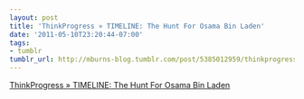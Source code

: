 ```yaml
---
layout: post
title: 'ThinkProgress » TIMELINE: The Hunt For Osama Bin Laden'
date: '2011-05-10T23:20:44-07:00'
tags:
- tumblr
tumblr_url: http://mburns-blog.tumblr.com/post/5385012959/thinkprogress-timeline-the-hunt-for-osama-bin
---
```

<a href="http://thinkprogress.org/bin-laden-timeline">ThinkProgress » TIMELINE: The Hunt For Osama Bin Laden</a>

